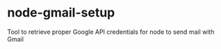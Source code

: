 node-gmail-setup
================

Tool to retrieve proper Google API credentials for node to send mail with Gmail
